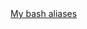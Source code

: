 
<a href="https://github.com/stanuchmateusz/stanuchmateusz/files/8400704/bash_aliases.txt">
  My bash aliases
</a>
</strong>
